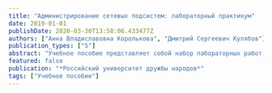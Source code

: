 ```yaml
---
title: "Администрирование сетевых подсистем: лабораторный практикум"
date: 2019-01-01
publishDate: 2020-03-30T13:58:06.433477Z
authors: ["Анна Владиславовна Королькова", "Дмитрий Сергеевич Кулябов"]
publication_types: ["5"]
abstract: "Учебное пособие представляет собой набор лабораторных работ, нацеленных на получение обучающимися основных навыков по настройке и администрированию современных сетевых служб серверного оборудования с операционной системой типа Linux/Unix. Данное учебное пособие рекомендуется для проведения лабораторных работ по курсу «Администрирование сетевых подсистем» для направлений 09.03.03 — Прикладная информатика, 02.03.02 — Фундаментальная информатика и информационные технологии, 02.03.01 — Математика и компьютерные науки."
featured: false
publication: "*Российский университет дружбы народов*"
tags: ["Учебное пособие"]
---
```


